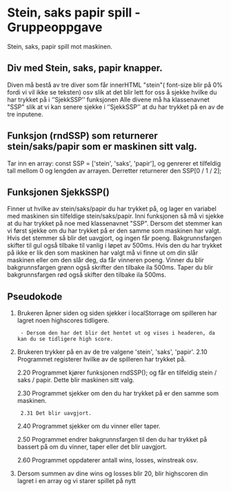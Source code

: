 # Stein, saks papir spill - Gruppeoppgave
Stein, saks, papir spill mot maskinen.

## Div med Stein, saks, papir knapper. 
Diven må bestå av tre diver som får innerHTML "stein"( font-size blir på 0% fordi vi vil ikke se teksten) osv slik at det blir lett for oss å sjekke hvilke du har trykket på i ‘’SjekkSSP’’ funksjonen 
Alle divene må ha klassenavnet "SSP" slik at vi kan senere sjekke i ‘’SjekkSSP’’ at du har trykket på en av de tre inputene. 

## Funksjon (rndSSP) som returnerer stein/saks/papir som er maskinen sitt valg. 
Tar inn en array: const SSP = ['stein', 'saks', 'papir'], og genrerer et tilfeldig tall mellom 0 og lengden av arrayen. Derretter returnerer den SSP[0 / 1 / 2];

## Funksjonen SjekkSSP() 
Finner ut hvilke av stein/saks/papir du har trykket på, og lager en variabel med maskinen sin tilfeldige stein/saks/papir. 
Inni funksjonen så må vi sjekke at du har trykket på noe med klassenavnet "SSP".
Dersom det stemmer kan vi først sjekke om du har trykket på er den samme som maskinen har valgt. Hvis det stemmer så blir det uavgjort, og ingen får poeng. Bakgrunnsfargen skifter til gul også tilbake til vanlig i løpet av 500ms. 
Hvis den du har trykket på ikke er lik den som maskinen har valgt må vi finne ut om din slår maskinen eller om den slår deg, da får vinneren poeng. Vinner du blir bakgrunnsfargen grønn også skrifter den tilbake ila 500ms. Taper du blir bakgrunnsfargen rød også skifter den tilbake ila 500ms. 

## Pseudokode
1. Brukeren åpner siden og siden sjekker i localStorrage om spilleren har lagret noen highscores tidligere. 

        - Dersom den har det blir det hentet ut og vises i headeren, da kan du se tidligere high score. 

2. Brukeren trykker på en av de tre valgene 'stein', 'saks', 'papir'.
    2.10 Programmet registerer hvilke av de spilleren har trykket på.

    2.20 Programmet kjører funksjonen rndSSP(); og får en tilfeldig stein / saks / papir. Dette blir maskinen sitt valg. 

    2.30 Programmet sjekker om den du har trykket på er den samme som maskinen.

        2.31 Det blir uavgjort. 

    2.40 Programmet sjekker om du vinner eller taper. 

    2.50 Programmet endrer bakgrunnsfargen til den du har trykket på bassert på om du vinner, taper eller det blir uavgjort. 

    2.60 Programmet oppdaterer antall wins, losses, winstreak osv. 

3. Dersom summen av dine wins og losses blir 20, blir highscoren din lagret i en array og vi starer spillet på nytt